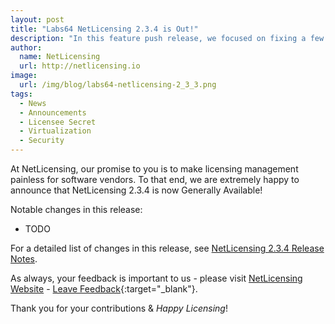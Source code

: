 ```yaml
---
layout: post
title: "Labs64 NetLicensing 2.3.4 is Out!"
description: "In this feature push release, we focused on fixing a few specific and annoying bugs and improvements reported by our vendors"
author:
  name: NetLicensing
  url: http://netlicensing.io
image:
  url: /img/blog/labs64-netlicensing-2_3_3.png
tags:
  - News
  - Announcements
  - Licensee Secret
  - Virtualization
  - Security
---
```


At NetLicensing, our promise to you is to make licensing management painless for software vendors.
To that end, we are extremely happy to announce that NetLicensing 2.3.4 is now Generally Available!

Notable changes in this release:

* TODO

For a detailed list of changes in this release, see [NetLicensing 2.3.4 Release Notes](https://www.labs64.de/confluence/x/IQDx).

As always, your feedback is important to us - please visit [NetLicensing Website](http://netlicensing.io) - [Leave Feedback](https://netlicensing.uservoice.com/){:target="_blank"}.

Thank you for your contributions & *Happy Licensing*!
